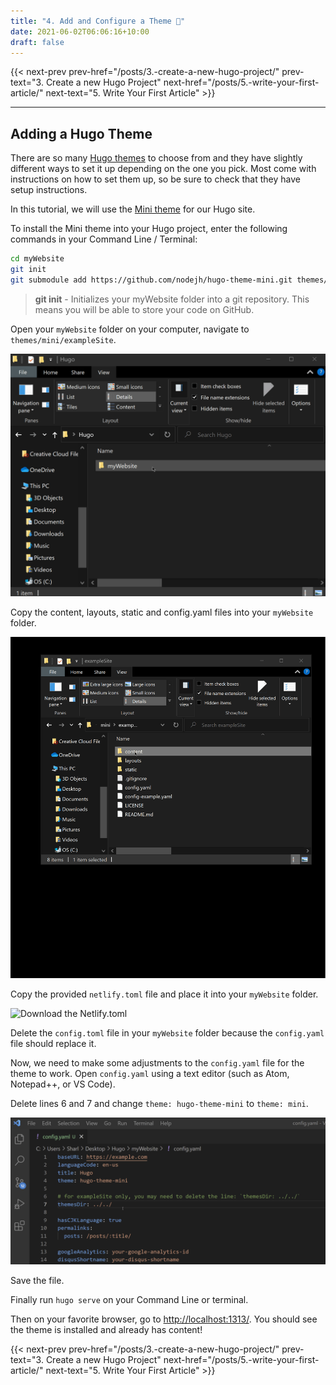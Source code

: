 ```yaml
---
title: "4. Add and Configure a Theme 🎨"
date: 2021-06-02T06:06:16+10:00
draft: false
---
```


{{< next-prev 
    prev-href="/posts/3.-create-a-new-hugo-project/" 
    prev-text="3. Create a new Hugo Project"
    next-href="/posts/5.-write-your-first-article/" 
    next-text="5. Write Your First Article"
    >}}
    
---
## Adding a Hugo Theme

There are so many [Hugo themes](https://themes.gohugo.io/) to choose from and they have slightly different ways to set it up depending on the one you pick. Most come with instructions on how to set them up, so be sure to check that they have setup instructions.

In this tutorial, we will use the [Mini theme](https://themes.gohugo.io/hugo-theme-cactus-plus/) for our Hugo site. 

To install the Mini theme into your Hugo project, enter the following commands in your Command Line / Terminal:

```bash
cd myWebsite
git init
git submodule add https://github.com/nodejh/hugo-theme-mini.git themes/mini
```

> **git init** - Initializes your myWebsite folder into a git repository. This means you will be able to store your code  on GitHub.

Open your `myWebsite` folder on your computer, navigate to `themes/mini/exampleSite`.

![Alt Text](https://github.com/khandren/hugo-tutorials/blob/blog/static/images/3/miniThemes.gif?raw=true)

Copy the content, layouts, static and config.yaml files into your `myWebsite` folder.

![Alt Text](https://github.com/khandren/hugo-tutorials/blob/blog/static/images/3/copyContentsLayoutsStaticConfig.gif?raw=true)


Copy the provided `netlify.toml` file and place it into your `myWebsite` folder.

![Download the Netlify.toml](path)

Delete the `config.toml` file in your `myWebsite` folder because the `config.yaml` file should replace it.

Now, we need to make some adjustments to the `config.yaml` file for the theme to work. Open `config.yaml` using a text editor (such as Atom, Notepad++, or VS Code).

Delete lines 6 and 7 and change `theme: hugo-theme-mini` to `theme: mini`.

![Alt Text](https://github.com/khandren/hugo-tutorials/blob/blog/static/images/3/configYaml.gif?raw=true)

Save the file.

Finally run `hugo serve` on your Command Line or terminal. 

Then on your favorite browser, go to [http://localhost:1313/](http://localhost:1313/). You should see the theme is installed and already has content!

{{< next-prev 
    prev-href="/posts/3.-create-a-new-hugo-project/" 
    prev-text="3. Create a new Hugo Project"
    next-href="/posts/5.-write-your-first-article/" 
    next-text="5. Write Your First Article"
    >}}